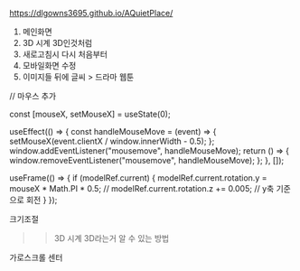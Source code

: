 https://dlgowns3695.github.io/AQuietPlace/

1. 메인화면
2. 3D 시계 3D인것처럼
3. 새로고침시 다시 처음부터
4. 모바일화면 수정
5. 이미지들 뒤에 글씨 > 드라마 웹툰 

// 마우스 추가

  const [mouseX, setMouseX] = useState(0);

  useEffect(() => {
    const handleMouseMove = (event) => {
      setMouseX(event.clientX / window.innerWidth - 0.5);
    };
    window.addEventListener("mousemove", handleMouseMove);
    return () => {
      window.removeEventListener("mousemove", handleMouseMove);
    };
  }, []);

  useFrame(() => {
    if (modelRef.current) {
      modelRef.current.rotation.y = mouseX * Math.PI * 0.5;
      // modelRef.current.rotation.z += 0.005; // y축 기준으로 회전
    }
  });

크기조절

 >>  3D 시계 3D라는거 알 수 있는 방법

 가로스크롤 센터
